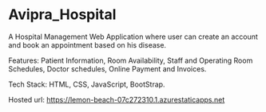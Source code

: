 # Avipra_Hospital
A Hospital Management Web Application where user can create an account and book an appointment based on his disease.

Features: Patient Information, Room Availability, Staff and Operating Room Schedules, Doctor schedules, Online Payment and Invoices.

Tech Stack: HTML, CSS, JavaScript, BootStrap.

Hosted url: https://lemon-beach-07c272310.1.azurestaticapps.net
